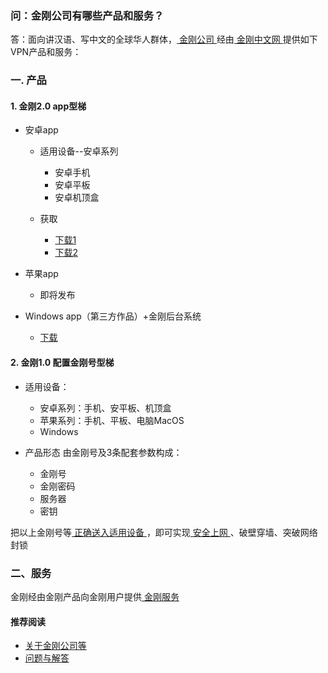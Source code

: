 ### 问：金刚公司有哪些产品和服务？

答：面向讲汉语、写中文的全球华人群体，[ 金刚公司 ](https://a2zitpro.github.io/web/金刚公司)经由[ 金刚中文网 ](https://a2zitpro.github.io/web/金刚中文网)提供如下VPN产品和服务：

### 一. 产品
#### 1. 金刚2.0 app型梯
- 安卓app
  - 适用设备--安卓系列
    - 安卓手机
    - 安卓平板
    - 安卓机顶盒

  - 获取
    - [下载1](https://github.com/a2zitpro/client/releases/download/latest/app-prod-release.apk)
    - [下载2](https://myfasttrack.org/midman/dl_an_1358.php)

- 苹果app
  - 即将发布

- Windows app（第三方作品）+金刚后台系统
  - [下载](https://a2zitpro.github.io/web/win)

#### 2. 金刚1.0 配置金刚号型梯
- 适用设备：
  - 安卓系列：手机、安平板、机顶盒
  - 苹果系列：手机、平板、电脑MacOS
  - Windows

- 产品形态
由金刚号及3条配套参数构成：
  - 金刚号
  - 金刚密码
  - 服务器
  - 密钥

把以上金刚号等[ 正确送入适用设备 ](https://a2zitpro.github.io/web/配置说明)，即可实现[ 安全上网 ](https://a2zitpro.github.io/web/产品与服务的价值)、破壁穿墙、突破网络封锁<br>

### 二、服务
金刚经由金刚产品向金刚用户提供[ 金刚服务 ](https://a2zitpro.github.io/web/金刚服务)

#### 推荐阅读
- [关于金刚公司等](https://a2zitpro.github.io/web/列表-关于金刚公司及相关问题)
- [问题与解答](https://a2zitpro.github.io/web/列表-问题与解答)
